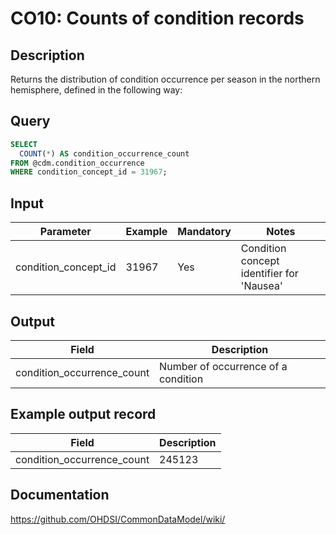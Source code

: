 <!---
Group:condition occurrence
Name: CO10 Counts of condition records
Author:Patrick Ryan
CDM Version: 5.3
-->

#  CO10: Counts of condition records

## Description
Returns the distribution of condition occurrence per season in the northern hemisphere, defined in the following way:

## Query
```sql
SELECT
  COUNT(*) AS condition_occurrence_count
FROM @cdm.condition_occurrence
WHERE condition_concept_id = 31967;
```

## Input
| Parameter | Example | Mandatory | Notes|
| --- | --- | --- | --- |
 | condition_concept_id | 31967 | Yes | Condition concept identifier for 'Nausea' |

## Output

| Field |  Description |
| --- | --- |
| condition_occurrence_count | Number of occurrence of a condition |

## Example output record

| Field |  Description |
| --- | --- |
| condition_occurrence_count | 245123 |

## Documentation
https://github.com/OHDSI/CommonDataModel/wiki/
